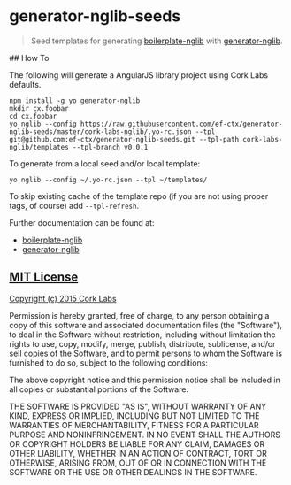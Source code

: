 # generator-nglib-seeds

> Seed templates for generating [boilerplate-nglib](https://github.com/cork-labs/boilerplate-nglib) with [generator-nglib](https://github.com/cork-labs/generator-nglib).

## How To

The following will generate a AngularJS library project using Cork Labs defaults.

```
npm install -g yo generator-nglib
mkdir cx.foobar
cd cx.foobar
yo nglib --config https://raw.githubusercontent.com/ef-ctx/generator-nglib-seeds/master/cork-labs-nglib/.yo-rc.json --tpl git@github.com:ef-ctx/generator-nglib-seeds.git --tpl-path cork-labs-nglib/templates --tpl-branch v0.0.1
```

To generate from a local seed and/or local template:

```
yo nglib --config ~/.yo-rc.json --tpl ~/templates/
```

To skip existing cache of the template repo (if you are not using proper tags, of course) add `--tpl-refresh`.

Further documentation can be found at:
- [boilerplate-nglib](https://github.com/cork-labs/boilerplate-nglib)
- [generator-nglib](https://github.com/cork-labs/generator-nglib)


## [MIT License](LICENSE-MIT)

[Copyright (c) 2015 Cork Labs](http://cork-labs.mit-license.org/2015)

Permission is hereby granted, free of charge, to any person obtaining a copy of
this software and associated documentation files (the "Software"), to deal in
the Software without restriction, including without limitation the rights to
use, copy, modify, merge, publish, distribute, sublicense, and/or sell copies of
the Software, and to permit persons to whom the Software is furnished to do so,
subject to the following conditions:

The above copyright notice and this permission notice shall be included in all
copies or substantial portions of the Software.

THE SOFTWARE IS PROVIDED "AS IS", WITHOUT WARRANTY OF ANY KIND, EXPRESS OR
IMPLIED, INCLUDING BUT NOT LIMITED TO THE WARRANTIES OF MERCHANTABILITY, FITNESS
FOR A PARTICULAR PURPOSE AND NONINFRINGEMENT. IN NO EVENT SHALL THE AUTHORS OR
COPYRIGHT HOLDERS BE LIABLE FOR ANY CLAIM, DAMAGES OR OTHER LIABILITY, WHETHER
IN AN ACTION OF CONTRACT, TORT OR OTHERWISE, ARISING FROM, OUT OF OR IN
CONNECTION WITH THE SOFTWARE OR THE USE OR OTHER DEALINGS IN THE SOFTWARE.
